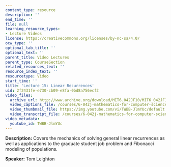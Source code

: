 ```yaml
---
content_type: resource
description: ''
end_time: ''
file: null
learning_resource_types:
- Lecture Videos
license: https://creativecommons.org/licenses/by-nc-sa/4.0/
ocw_type: ''
optional_tab_title: ''
optional_text: ''
parent_title: Video Lectures
parent_type: CourseSection
related_resources_text: ''
resource_index_text: ''
resourcetype: Video
start_time: ''
title: 'Lecture 15: Linear Recurrences'
uid: 2f2431fe-e730-cb09-e8fa-0bd8a756ecf2
video_files:
  archive_url: http://www.archive.org/download/MIT6.042JF10/MIT6_042JF10_lec15_300k.mp4
  video_captions_file: /courses/6-042j-mathematics-for-computer-science-fall-2010/d8296a895afb5ff49740b12fe2aadd68_TWBB-JlmYUc.vtt
  video_thumbnail_file: https://img.youtube.com/vi/TWBB-JlmYUc/default.jpg
  video_transcript_file: /courses/6-042j-mathematics-for-computer-science-fall-2010/eb8fc3c5ca462d307112e4fcedda39da_TWBB-JlmYUc.pdf
video_metadata:
  youtube_id: TWBB-JlmYUc
---
```


**Description:** Covers the mechanics of solving general linear recurrences as well as applications to the graduate student job problem and Fibonacci modeling of populations.

**Speaker:** Tom Leighton

